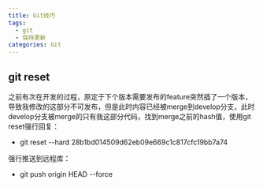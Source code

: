 ```yaml
---
title: Git技巧
tags:
  - git
  - 保持更新
categories: Git
---
```


## git reset
之前有次在开发的过程，原定于下个版本需要发布的feature突然插了一个版本，导致我修改的这部分不可发布，但是此时内容已经被merge到develop分支，此时develop分支被merge的只有我这部分代码，找到merge之前的hash值，使用git reset强行回复：
- git reset --hard 28b1bd014509d62eb09e669c1c817cfc19bb7a74

强行推送到远程库：
- git push origin HEAD --force

<!-- more -->
